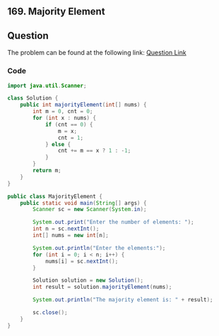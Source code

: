 ## 169. Majority Element
## Question
The problem can be found at the following link: [Question Link](https://leetcode.com/problems/majority-element/)

### Code

```java
import java.util.Scanner;

class Solution {
    public int majorityElement(int[] nums) {
        int m = 0, cnt = 0;
        for (int x : nums) {
            if (cnt == 0) {
                m = x;
                cnt = 1;
            } else {
                cnt += m == x ? 1 : -1;
            }
        }
        return m;
    }
}

public class MajorityElement {
    public static void main(String[] args) {
        Scanner sc = new Scanner(System.in);

        System.out.print("Enter the number of elements: ");
        int n = sc.nextInt();
        int[] nums = new int[n];

        System.out.println("Enter the elements:");
        for (int i = 0; i < n; i++) {
            nums[i] = sc.nextInt();
        }

        Solution solution = new Solution();
        int result = solution.majorityElement(nums);

        System.out.println("The majority element is: " + result);

        sc.close();
    }
}
```